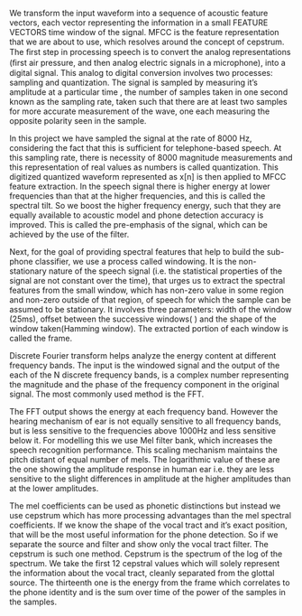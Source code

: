 We transform the input waveform into a sequence of acoustic feature vectors, each vector representing the information in a small FEATURE VECTORS time window of the signal. MFCC is the feature representation that we are about to use, which resolves around the concept of cepstrum. The ﬁrst step in processing speech is to convert the analog representations (ﬁrst air pressure, and then analog electric signals in a microphone), into a digital signal. This analog to digital conversion involves two processes: sampling and quantization. The signal is sampled by measuring it’s amplitude at a particular time , the number of samples taken in one second known as the sampling rate, taken such that there are at least two samples for more accurate measurement of the wave, one each measuring the opposite polarity seen in the sample.

In this project we have sampled the signal at the rate of 8000 Hz, considering the fact that this is sufficient for telephone-based speech. At this sampling rate, there is necessity of 8000 magnitude measurements and this representation of real values as numbers is called quantization. This digitized quantized waveform represented as x[n] is then applied to MFCC feature extraction.
In the speech signal there is higher energy at lower frequencies than that at the higher frequencies, and this is called the spectral tilt. So we boost the higher frequency energy, such that they are equally available to acoustic model and phone detection accuracy is improved. This is called the pre-emphasis of the signal, which can be achieved by the use of the filter.


Next, for the goal of providing spectral features that help to build the sub-phone classifier, we use a process called windowing. It is the non-stationary nature of the speech signal (i.e. the statistical properties of the signal are not constant over the time), that urges us to extract the spectral features from the small window, which has non-zero value in some region and non-zero outside of that region,  of speech for which the sample can be assumed to be stationary. It involves three parameters: width of the window (25ms), offset between the successive windows( ) and the shape of the window taken(Hamming window). The extracted portion of each window is called the frame.



Discrete Fourier transform helps analyze the energy content at different frequency bands. The input is the windowed signal and the output of the each of the N discrete frequency bands, is a complex number representing the magnitude and the phase of the frequency component in the original signal. The most commonly used method is the FFT.



The FFT output shows the energy at each frequency band. However the hearing mechanism of ear is not equally sensitive to all frequency bands, but is less sensitive to the frequencies above 1000Hz and less sensitive below it. For modelling this we use Mel filter bank, which increases the speech recognition performance. This scaling mechanism maintains the pitch distant of equal number of mels. The logarithmic value of these are the one showing the amplitude response in human ear i.e. they are less sensitive to the slight differences in amplitude at the higher amplitudes than at the lower amplitudes.



The mel coefficients can be used as phonetic distinctions but instead we use cepstrum which has more processing advantages than the mel spectral coefficients. If we know the shape of the vocal tract and it’s exact position, that will be the most useful information for the phone detection. So if we separate the source and filter and show only the vocal tract filter. The cepstrum is such one method. Cepstrum is the spectrum of the log of the spectrum. We take the first 12 cepstral values which will solely represent the information about the vocal tract, cleanly separated from the glottal source. The thirteenth one is the  energy from the frame which correlates to the phone identity and is the sum over time of the power of the samples in the samples.
